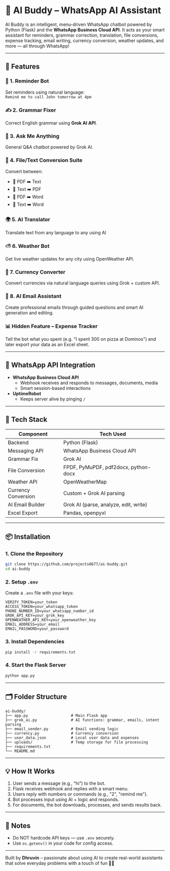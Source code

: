 # 🤖 AI Buddy – WhatsApp AI Assistant

AI Buddy is an intelligent, menu-driven WhatsApp chatbot powered by Python (Flask) and the **WhatsApp Business Cloud API**. It acts as your smart assistant for reminders, grammar correction, translation, file conversions, expense tracking, email writing, currency conversion, weather updates, and more — all through WhatsApp!

---

## 🌟 Features

### 🧠 1. Reminder Bot  
Set reminders using natural language:  
`Remind me to call John tomorrow at 4pm`

### ✍️ 2. Grammar Fixer  
Correct English grammar using **Grok AI API**.

### 💬 3. Ask Me Anything  
General Q&A chatbot powered by Grok AI.

### 📁 4. File/Text Conversion Suite  
Convert between:
- 📄 PDF ➡️ Text
- 📝 Text ➡️ PDF
- 📄 PDF ➡️ Word
- 📝 Text ➡️ Word

### 🌍 5. AI Translator  
Translate text from any language to any using AI

### ⛅ 6. Weather Bot  
Get live weather updates for any city using OpenWeather API.

### 💱 7. Currency Converter  
Convert currencies via natural language queries using Grok + custom API.

### 📧 8. AI Email Assistant  
Create professional emails through guided questions and smart AI generation and editing.

### 📊 Hidden Feature – Expense Tracker  
Tell the bot what you spent (e.g. "I spent 300 on pizza at Dominos") and later export your data as an Excel sheet.

---

## 🔌 WhatsApp API Integration

- **WhatsApp Business Cloud API**
  - Webhook receives and responds to messages, documents, media
  - Smart session-based interactions
- **UptimeRobot**
  - Keeps server alive by pinging `/`

---

## 🧰 Tech Stack

| Component          | Tech Used                               |
|--------------------|------------------------------------------|
| Backend            | Python (Flask)                           |
| Messaging API      | WhatsApp Business Cloud API              |
| Grammar Fix        | Grok AI                                  |
| File Conversion    | FPDF, PyMuPDF, pdf2docx, python-docx     |
| Weather API        | OpenWeatherMap                           |
| Currency Conversion| Custom + Grok AI parsing                 |
| AI Email Builder   | Grok AI (parse, analyze, edit, write)    |
| Excel Export       | Pandas, openpyxl                         |

---

## 📦 Installation

### 1. Clone the Repository
```bash
git clone https://github.com/projects6677/ai-buddy.git
cd ai-buddy
```

### 2. Setup `.env`
Create a `.env` file with your keys:
```
VERIFY_TOKEN=your_token
ACCESS_TOKEN=your_whatsapp_token
PHONE_NUMBER_ID=your_whatsapp_number_id
GROK_API_KEY=your_grok_key
OPENWEATHER_API_KEY=your_openweather_key
EMAIL_ADDRESS=your_email
EMAIL_PASSWORD=your_password
```

### 3. Install Dependencies
```bash
pip install -r requirements.txt
```

### 4. Start the Flask Server
```bash
python app.py
```

---

## 🗂️ Folder Structure
```
ai-buddy/
├── app.py                   # Main Flask app
├── grok_ai.py               # AI functions: grammar, emails, intent parsing
├── email_sender.py          # Email sending logic
├── currency.py              # Currency conversion
├── user_data.json           # Local user data and expenses
├── uploads/                 # Temp storage for file processing
├── requirements.txt
└── README.md
```

---

## 💡 How It Works
1. User sends a message (e.g., “hi”) to the bot.
2. Flask receives webhook and replies with a smart menu.
3. Users reply with numbers or commands (e.g., "2", "remind me").
4. Bot processes input using AI + logic and responds.
5. For documents, the bot downloads, processes, and sends results back.

---

## 🔐 Notes
- Do NOT hardcode API keys — use `.env` securely.
- Use `os.getenv()` in your code for config access.

---

Built by **Dhruvin** – passionate about using AI to create real-world assistants that solve everyday problems with a touch of fun 🤖✨
